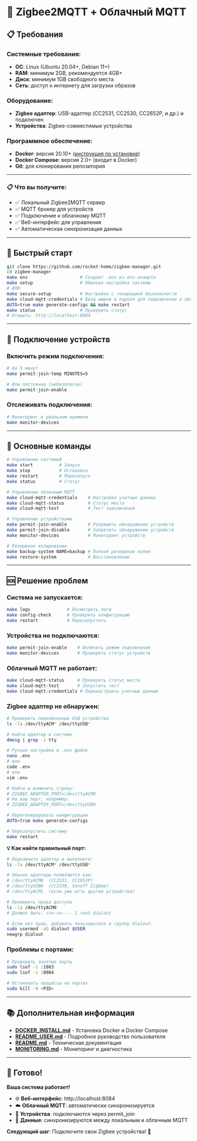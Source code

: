 # 🚀 Zigbee2MQTT + Облачный MQTT

## 📋 Требования

### Системные требования:
- **ОС**: Linux (Ubuntu 20.04+, Debian 11+)
- **RAM**: минимум 2GB, рекомендуется 4GB+
- **Диск**: минимум 1GB свободного места
- **Сеть**: доступ к интернету для загрузки образов

### Оборудование:
- **Zigbee адаптер**: USB-адаптер (CC2531, CC2530, CC2652P, и др.) и подключен
- **Устройства**: Zigbee-совместимые устройства

### Программное обеспечение:
- **Docker**: версия 20.10+ ([инструкция по установке](DOCKER_INSTALL.md))
- **Docker Compose**: версия 2.0+ (входит в Docker)
- **Git**: для клонирования репозитория

---

### 📋 Что вы получите:
- ✅ Локальный Zigbee2MQTT сервер
- ✅ MQTT брокер для устройств
- ✅ Подключение к облачному MQTT
- ✅ Веб-интерфейс для управления
- ✅ Автоматическая синхронизация данных


---

## 🚀 Быстрый старт

```bash
git clone https://github.com/rocket-home/zigbee-manager.git
cd zigbee-manager
make env                    # Создает .env из env.example
make setup                  # Обычная настройка системы
# ИЛИ
make secure-setup           # Настройка с генерацией безопасности
make cloud-mqtt-credentials # Ввод имени и пароля для подключения к облачному MQTT
AUTO=true make generate-configs && make restart
make status                 # Проверить статус
# Открыть: http://localhost:8084
```

---

## 📱 Подключение устройств

### Включить режим подключения:
```bash
# На 5 минут
make permit-join-temp MINUTES=5

# Или постоянно (небезопасно)
make permit-join-enable
```

### Отслеживать подключения:
```bash
# Мониторинг в реальном времени
make monitor-devices
```

---

## 🔧 Основные команды

```bash
# Управление системой
make start          # Запуск
make stop           # Остановка
make restart        # Перезапуск
make status         # Статус

# Управление облачным MQTT
make cloud-mqtt-credentials    # Настройка учетных данных
make cloud-mqtt-status         # Статус моста
make cloud-mqtt-test           # Тест подключения

# Управление устройствами
make permit-join-enable        # Разрешить обнаружение устройств
make permit-join-disable       # Запретить обнаружение устройств
make monitor-devices           # Мониторинг устройств

# Резервное копирование
make backup-system NAME=backup # Полная резервная копия
make restore-system            # Восстановление
```

---

## 🆘 Решение проблем

### Система не запускается:
```bash
make logs              # Посмотреть логи
make config-check      # Проверить конфигурацию
make restart           # Перезапустить
```

### Устройства не подключаются:
```bash
make permit-join-enable    # Включить режим подключения
make monitor-devices       # Проверить статус устройств
```

### Облачный MQTT не работает:
```bash
make cloud-mqtt-status     # Проверить статус моста
make cloud-mqtt-test       # Запустить тест
make cloud-mqtt-credentials # Перенастроить учетные данные
```

### Zigbee адаптер не обнаружен:
```bash
# Проверить подключенные USB устройства
ls -la /dev/ttyACM* /dev/ttyUSB*

# Найти адаптер в системе
dmesg | grep -i tty

# Ручная настройка в .env файле
nano .env
# или
code .env
# или
vim .env

# Найти и изменить строку:
# ZIGBEE_ADAPTER_PORT=/dev/ttyACM0
# На ваш порт, например:
# ZIGBEE_ADAPTER_PORT=/dev/ttyUSB0

# Перегенерировать конфигурации
AUTO=true make generate-configs

# Перезапустить систему
make restart
```

**💡 Как найти правильный порт:**
```bash
# Подключите адаптер и выполните:
ls -la /dev/ttyACM* /dev/ttyUSB*

# Обычно адаптеры появляются как:
# /dev/ttyACM0  (CC2531, CC2652P)
# /dev/ttyUSB0  (CC2530, Sonoff Zigbee)
# /dev/ttyACM1  (если уже есть другие устройства)

# Проверить права доступа
ls -la /dev/ttyACM0
# Должно быть: crw-rw---- 1 root dialout

# Если нет прав, добавить пользователя в группу dialout:
sudo usermod -aG dialout $USER
newgrp dialout
```

### Проблемы с портами:
```bash
# Проверить занятые порты
sudo lsof -i :1883
sudo lsof -i :8084

# Остановить процессы на портах
sudo kill -9 <PID>
```

---

## 📚 Дополнительная информация

- **[DOCKER_INSTALL.md](DOCKER_INSTALL.md)** - Установка Docker и Docker Compose
- **[README_USER.md](README_USER.md)** - Подробное руководство пользователя
- **[README.md](README.md)** - Техническая документация
- **[MONITORING.md](MONITORING.md)** - Мониторинг и диагностика

---

## 🎉 Готово!

**Ваша система работает!** 

- 🌐 **Веб-интерфейс**: http://localhost:8084
- ☁️ **Облачный MQTT**: автоматически синхронизируется
- 📱 **Устройства**: подключаются через permit_join
- 🔄 **Данные**: синхронизируются между локальным и облачным MQTT

**Следующий шаг**: Подключите свои Zigbee устройства! 🚀 